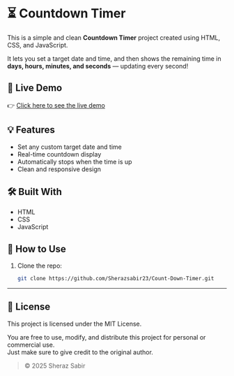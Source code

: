 # ⏳ Countdown Timer

This is a simple and clean **Countdown Timer** project created using HTML, CSS, and JavaScript.

It lets you set a target date and time, and then shows the remaining time in **days, hours, minutes, and seconds** — updating every second!

## 🔗 Live Demo

👉 [Click here to see the live demo](https://sherazsabir23.github.io/Count-Down-Timer/)

## 💡 Features

- Set any custom target date and time
- Real-time countdown display
- Automatically stops when the time is up
- Clean and responsive design

## 🛠️ Built With

- HTML
- CSS
- JavaScript

## 🚀 How to Use

1. Clone the repo:
   ```bash
   git clone https://github.com/Sherazsabir23/Count-Down-Timer.git

---

## 📄 License

This project is licensed under the MIT License.

You are free to use, modify, and distribute this project for personal or commercial use.  
Just make sure to give credit to the original author.

> © 2025 Sheraz Sabir


